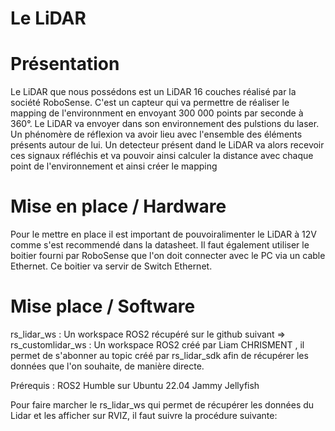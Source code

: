 # Le LiDAR

# Présentation
Le LiDAR que nous possédons est un LiDAR 16 couches réalisé par la société RoboSense. C'est un capteur qui va permettre de réaliser le mapping de l'environnment en envoyant 300 000 points par seconde à 360°. Le LiDAR va envoyer dans son environnement des pulstions du laser. Un phénomère de réflexion va avoir lieu avec l'ensemble des éléments présents autour de lui. Un detecteur présent dand le LiDAR va alors recevoir ces signaux réfléchis et va pouvoir ainsi calculer la distance avec chaque point de l'environnement et ainsi créer le mapping

# Mise en place / Hardware
Pour le mettre en place il est important de pouvoiralimenter le LiDAR à 12V comme s'est recommendé dans la datasheet. Il faut également utiliser le boitier fourni par RoboSense que l'on doit connecter avec le PC via un cable Ethernet. Ce boitier va servir de Switch Ethernet. 

# Mise place / Software
rs_lidar_ws : Un workspace ROS2 récupéré sur le github suivant =>
rs_customlidar_ws : Un workspace ROS2 créé par Liam CHRISMENT , il permet de s'abonner au topic créé par rs_lidar_sdk afin de récupérer les données que l'on souhaite, de manière directe.

Prérequis : ROS2 Humble sur Ubuntu 22.04 Jammy Jellyfish

Pour faire marcher le rs_lidar_ws qui permet de récupérer les données du Lidar et les afficher sur RVIZ, il faut suivre la procédure suivante:
